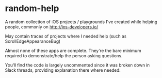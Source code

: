 # random-help

A random collection of iOS projects / playgrounds I've created while helping people, commonly on http://ios-developers.io/

May contain traces of projects where I needed help (such as ScrollEdgeAppearanceBug)

Almost none of these apps are complete. They're the bare minimum required to demonstrate/help the person asking questions.

You'll find the code is largely uncommented since it was broken down in Slack threads, providing explanation there where needed.

